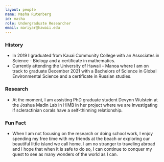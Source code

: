 ```yaml
---
layout: people
name: Masha Rutenberg
id: masha
role: Undergraduate Researcher
email: mariyar@hawaii.edu
---
```


### History

- In 2019 I graduated from Kauai Community College with an Associates in Science - Biology and a certificate in mathematics.
- Currently attending the University of Hawaii - Manoa where I am on track to graduate December 2021 with a Bachelors of Science in Global Environmental Science and a certificate in Russian studies.

### Research

-  At the moment, I am assisting PhD graduate student Devynn Wulstein at the Joshua Madin Lab in HIMB  in her project where we are investigating if scleractinian corals have a self-thinning relationship.

### Fun Fact

- When I am not focusing on the research or doing school work, I enjoy spending my free time with my friends at the beach or exploring our beautiful little island we call home. I am no stranger to traveling abroad and I hope that when it is safe to do so, I can continue to conquer my quest to see as many wonders of the world as I can.
